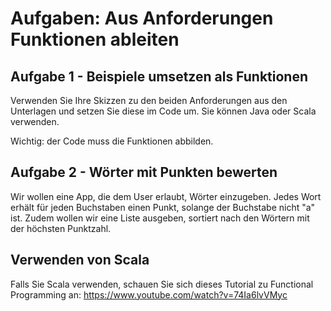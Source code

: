 # Aufgaben: Aus Anforderungen Funktionen ableiten


## Aufgabe 1 - Beispiele umsetzen als Funktionen

Verwenden Sie Ihre Skizzen zu den beiden Anforderungen aus den Unterlagen und setzen Sie diese im Code um. Sie können Java oder Scala verwenden.

Wichtig: der Code muss die Funktionen abbilden.


## Aufgabe 2 - Wörter mit Punkten bewerten

Wir wollen eine App, die dem User erlaubt, Wörter einzugeben. Jedes Wort erhält für jeden Buchstaben einen Punkt, solange der Buchstabe nicht "a" ist.
Zudem wollen wir eine Liste ausgeben, sortiert nach den Wörtern mit der höchsten Punktzahl.

## Verwenden von Scala

Falls Sie Scala verwenden, schauen Sie sich dieses Tutorial zu Functional Programming an:
https://www.youtube.com/watch?v=74Ia6lvVMyc

